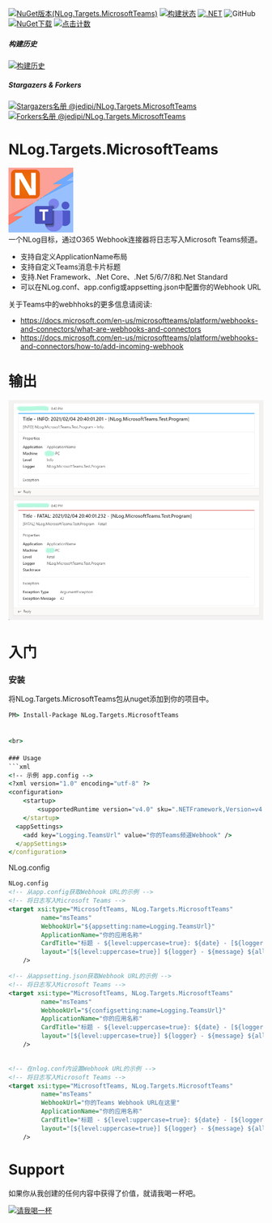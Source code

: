 [![NuGet版本(NLog.Targets.MicrosoftTeams)](https://img.shields.io/nuget/v/NLog.Targets.MicrosoftTeams.svg?style=flat)](https://www.nuget.org/packages/NLog.Targets.MicrosoftTeams)
[![构建状态](https://dev.azure.com/jedipi/NLog.Targets.MicrosoftTeams/_apis/build/status/jedipi.NLog.Targets.MicrosoftTeams?branchName=master)](https://dev.azure.com/jedipi/NLog.Targets.MicrosoftTeams/_build/latest?definitionId=1&branchName=master)
[![.NET](https://github.com/jedipi/NLog.Targets.MicrosoftTeams/actions/workflows/dotnet.yml/badge.svg?branch=master)](https://github.com/jedipi/NLog.Targets.MicrosoftTeams/actions/workflows/dotnet.yml)
![GitHub](https://img.shields.io/github/license/jedipi/NLog.Targets.MicrosoftTeams)
[![NuGet下载](https://img.shields.io/nuget/dt/NLog.Targets.MicrosoftTeams)](https://www.nuget.org/packages/NLog.Targets.MicrosoftTeams)
[![点击计数](http://hits.dwyl.com/jedipi/NLogTargetsMicrosoftTeams.svg)](https://github.com/jedipi/NLog.Targets.MicrosoftTeams)
##### 构建历史
[![构建历史](https://buildstats.info/github/chart/jedipi/NLog.Targets.MicrosoftTeams?branch=master)](https://github.com/jedipi/NLog.Targets.MicrosoftTeams/actions?query=branch%3Amaster)
##### Stargazers & Forkers
[![Stargazers名册 @jedipi/NLog.Targets.MicrosoftTeams](https://reporoster.com/stars/jedipi/NLog.Targets.MicrosoftTeams)](https://github.com/jedipi/NLog.Targets.MicrosoftTeams/stargazers)
[![Forkers名册 @jedipi/NLog.Targets.MicrosoftTeams](https://reporoster.com/forks/jedipi/NLog.Targets.MicrosoftTeams)](https://github.com/jedipi/NLog.Targets.MicrosoftTeams/network/members)


# NLog.Targets.MicrosoftTeams 
![](image/nlog-teams.png)
<br>
一个NLog目标，通过O365 Webhook连接器将日志写入Microsoft Teams频道。

- 支持自定义ApplicationName布局
- 支持自定义Teams消息卡片标题
- 支持.Net Framework、.Net Core、.Net 5/6/7/8和.Net Standard
- 可以在NLog.conf、app.config或appsetting.json中配置你的Webhook URL


关于Teams中的webhhoks的更多信息请阅读:
- https://docs.microsoft.com/en-us/microsoftteams/platform/webhooks-and-connectors/what-are-webhooks-and-connectors
- https://docs.microsoft.com/en-us/microsoftteams/platform/webhooks-and-connectors/how-to/add-incoming-webhook

# 输出
![示例NLog.Targets.MicrosoftTeams输出](image/output.png)

# 入门
### 安装 

将NLog.Targets.MicrosoftTeams包从nuget添加到你的项目中。

```cmd
PM> Install-Package NLog.Targets.MicrosoftTeams


<br>

### Usage
```xml
<!-- 示例 app.config -->
<?xml version="1.0" encoding="utf-8" ?>
<configuration>
    <startup> 
        <supportedRuntime version="v4.0" sku=".NETFramework,Version=v4.7.2" />
    </startup>
  <appSettings>
    <add key="Logging.TeamsUrl" value="你的Teams频道Webhook" />
  </appSettings>
</configuration>
```



NLog.config
```xml
NLog.config
<!-- 从app.config获取Webhook URL的示例 -->
<!-- 将日志写入Microsoft Teams -->
<target xsi:type="MicrosoftTeams, NLog.Targets.MicrosoftTeams" 
         name="msTeams" 
         WebhookUrl="${appsetting:name=Logging.TeamsUrl}"          
         ApplicationName="你的应用名称"
         CardTitle="标题 - ${level:uppercase=true}: ${date} - [${logger}]"
         layout="[${level:uppercase=true}] ${logger} - ${message} ${all-event-properties}"
    />
```

```xml
<!-- 从appsetting.json获取Webhook URL的示例 -->
<!-- 将日志写入Microsoft Teams -->
<target xsi:type="MicrosoftTeams, NLog.Targets.MicrosoftTeams" 
         name="msTeams" 
         WebhookUrl="${configsetting:name=Logging.TeamsUrl}"          
         ApplicationName="你的应用名称"
         CardTitle="标题 - ${level:uppercase=true}: ${date} - [${logger}]"
         layout="[${level:uppercase=true}] ${logger} - ${message} ${all-event-properties}"
    />
```

```xml

<!-- 在nlog.conf内设置Webhook URL的示例 -->
<!-- 将日志写入Microsoft Teams -->
<target xsi:type="MicrosoftTeams, NLog.Targets.MicrosoftTeams" 
         name="msTeams" 
         WebhookUrl="你的Teams Webhook URL在这里"          
         ApplicationName="你的应用名称"
         CardTitle="标题 - ${level:uppercase=true}: ${date} - [${logger}]"
         layout="[${level:uppercase=true}] ${logger} - ${message} ${all-event-properties}"
    />

```


# Support
如果你从我创建的任何内容中获得了价值，就请我喝一杯吧。

[![请我喝一杯](https://www.lifeofanarchitect.com/wp-content/uploads/2017/12/Ko-Fi-Image-Buy-Me-a-Beer.png)](https://www.paypal.com/donate/?hosted_button_id=WW82TCHX3P6EG)





